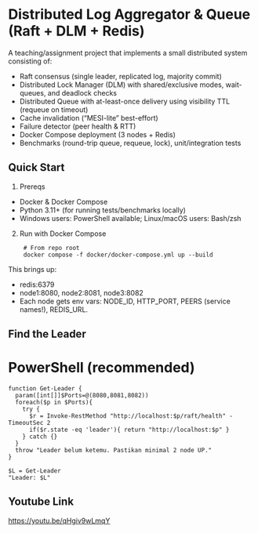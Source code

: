 # Distributed Log Aggregator & Queue (Raft + DLM + Redis)

A teaching/assignment project that implements a small distributed system consisting of:
- Raft consensus (single leader, replicated log, majority commit)
- Distributed Lock Manager (DLM) with shared/exclusive modes, wait-queues, and deadlock checks
- Distributed Queue with at-least-once delivery using visibility TTL (requeue on timeout)
- Cache invalidation (“MESI-lite” best-effort)
- Failure detector (peer health & RTT)
- Docker Compose deployment (3 nodes + Redis)
- Benchmarks (round-trip queue, requeue, lock), unit/integration tests

## Quick Start
1. Prereqs
- Docker & Docker Compose
- Python 3.11+ (for running tests/benchmarks locally)
- Windows users: PowerShell available; Linux/macOS users: Bash/zsh

2. Run with Docker Compose

        # From repo root
        docker compose -f docker/docker-compose.yml up --build
This brings up:
- redis:6379
- node1:8080, node2:8081, node3:8082
- Each node gets env vars: NODE_ID, HTTP_PORT, PEERS (service names!), REDIS_URL.

## Find the Leader
# PowerShell (recommended)
    function Get-Leader {
      param([int[]]$Ports=@(8080,8081,8082))
      foreach($p in $Ports){
        try {
          $r = Invoke-RestMethod "http://localhost:$p/raft/health" -TimeoutSec 2
          if($r.state -eq 'leader'){ return "http://localhost:$p" }
        } catch {}
      }
      throw "Leader belum ketemu. Pastikan minimal 2 node UP."
    }
    
    $L = Get-Leader
    "Leader: $L"

## Youtube Link
https://youtu.be/qHgiv9wLmqY
